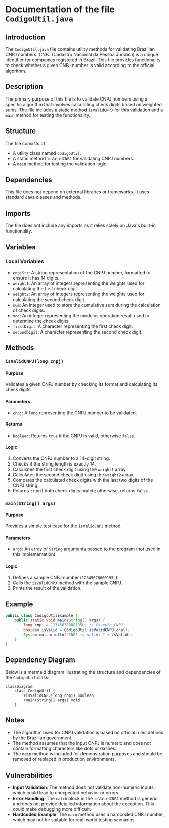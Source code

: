# Documentation of the file `CodigoUtil.java`

## Introduction
The `CodigoUtil.java` file contains utility methods for validating Brazilian CNPJ numbers. CNPJ (Cadastro Nacional da Pessoa Jurídica) is a unique identifier for companies registered in Brazil. This file provides functionality to check whether a given CNPJ number is valid according to the official algorithm.

## Description
The primary purpose of this file is to validate CNPJ numbers using a specific algorithm that involves calculating check digits based on weighted sums. The file includes a static method `isValidCNPJ` for this validation and a `main` method for testing the functionality.

## Structure
The file consists of:
- A utility class named `CodigoUtil`.
- A static method `isValidCNPJ` for validating CNPJ numbers.
- A `main` method for testing the validation logic.

## Dependencies
This file does not depend on external libraries or frameworks. It uses standard Java classes and methods.

## Imports
The file does not include any imports as it relies solely on Java's built-in functionality.

## Variables
### Local Variables
- `cnpjStr`: A string representation of the CNPJ number, formatted to ensure it has 14 digits.
- `weight1`: An array of integers representing the weights used for calculating the first check digit.
- `weight2`: An array of integers representing the weights used for calculating the second check digit.
- `sum`: An integer used to store the cumulative sum during the calculation of check digits.
- `mod`: An integer representing the modulus operation result used to determine the check digits.
- `firstDigit`: A character representing the first check digit.
- `secondDigit`: A character representing the second check digit.

## Methods
### `isValidCNPJ(long cnpj)`
#### Purpose
Validates a given CNPJ number by checking its format and calculating its check digits.

#### Parameters
- `cnpj`: A `long` representing the CNPJ number to be validated.

#### Returns
- `boolean`: Returns `true` if the CNPJ is valid, otherwise `false`.

#### Logic
1. Converts the CNPJ number to a 14-digit string.
2. Checks if the string length is exactly 14.
3. Calculates the first check digit using the `weight1` array.
4. Calculates the second check digit using the `weight2` array.
5. Compares the calculated check digits with the last two digits of the CNPJ string.
6. Returns `true` if both check digits match; otherwise, returns `false`.

### `main(String[] args)`
#### Purpose
Provides a simple test case for the `isValidCNPJ` method.

#### Parameters
- `args`: An array of `String` arguments passed to the program (not used in this implementation).

#### Logic
1. Defines a sample CNPJ number (`12345678000195L`).
2. Calls the `isValidCNPJ` method with the sample CNPJ.
3. Prints the result of the validation.

## Example

```java
public class CodigoUtilExample {
    public static void main(String[] args) {
        long cnpj = 12345678000195L; // Example CNPJ
        boolean isValid = CodigoUtil.isValidCNPJ(cnpj);
        System.out.println("CNPJ is valid: " + isValid);
    }
}

```


## Dependency Diagram
Below is a mermaid diagram illustrating the structure and dependencies of the `CodigoUtil` class:


```mermaid
classDiagram
    class CodigoUtil {
        +isValidCNPJ(long cnpj) boolean
        +main(String[] args) void
    }
```


## Notes
- The algorithm used for CNPJ validation is based on official rules defined by the Brazilian government.
- The method assumes that the input CNPJ is numeric and does not contain formatting characters like dots or dashes.
- The `main` method is included for demonstration purposes and should be removed or replaced in production environments.

## Vulnerabilities
- **Input Validation**: The method does not validate non-numeric inputs, which could lead to unexpected behavior or errors.
- **Error Handling**: The `catch` block in the `isValidCNPJ` method is generic and does not provide detailed information about the exception. This could make debugging more difficult.
- **Hardcoded Example**: The `main` method uses a hardcoded CNPJ number, which may not be suitable for real-world testing scenarios.
